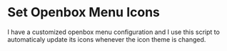 # Set Openbox Menu Icons

I have a customized openbox menu configuration and I use this script to automaticaly update its icons whenever the icon theme is changed.

